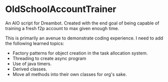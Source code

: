 # OldSchoolAccountTrainer
An AIO script for Dreambot. Created with the end goal of being capable of training a fresh f2p account to max given enough time.


This is primarily an avenue to demonstrate coding experience. I need to add the following learned topics:

- Factory patterns for object creation in the task allocation system.
- Threading to create async program
- Use of java timers.
- Derived classes.
- Move all methods into their own classes for org's sake.
